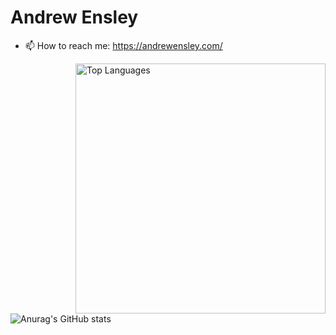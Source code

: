 # Andrew Ensley

- 📫 How to reach me: https://andrewensley.com/

<img align="right" alt="Top Languages" width="400" src="https://github-readme-stats.vercel.app/api/top-langs/?username=aensley&hide=php&layout=compact"> 

![Anurag's GitHub stats](https://github-readme-stats.vercel.app/api?username=aensley&count_private=true&show_icons=true&theme=tokyonight)
